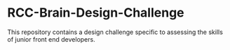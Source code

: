 # RCC-Brain-Design-Challenge
This repository contains a design challenge specific to assessing the skills of junior front end developers.

